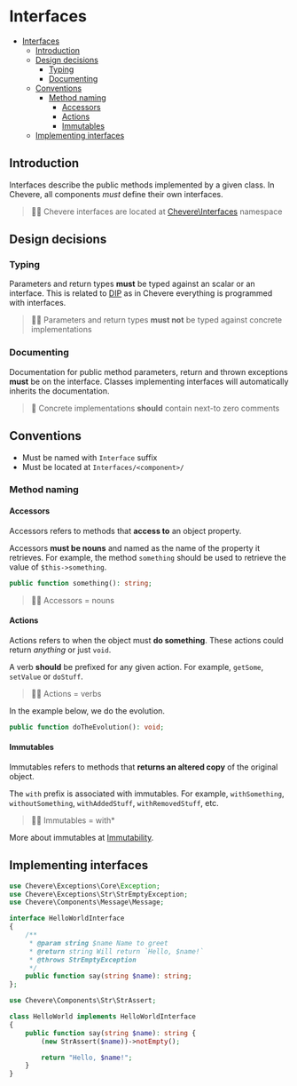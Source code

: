 # Interfaces

- [Interfaces](#interfaces)
  - [Introduction](#introduction)
  - [Design decisions](#design-decisions)
    - [Typing](#typing)
    - [Documenting](#documenting)
  - [Conventions](#conventions)
    - [Method naming](#method-naming)
      - [Accessors](#accessors)
      - [Actions](#actions)
      - [Immutables](#immutables)
  - [Implementing interfaces](#implementing-interfaces)

## Introduction

Interfaces describe the public methods implemented by a given class. In Chevere, all components *must* define their own interfaces.

> 👍🏾 Chevere interfaces are located at [Chevere\Interfaces](https://github.com/chevere/chevere/tree/master/Interfaces) namespace

## Design decisions

### Typing

Parameters and return types **must** be typed against an scalar or an interface. This is related to [DIP](https://en.wikipedia.org/wiki/Dependency_inversion_principle) as in Chevere everything is programmed with interfaces.

> 🧔🏾 Parameters and return types **must not** be typed against concrete implementations

### Documenting

Documentation for public method parameters, return and thrown exceptions **must** be on the interface. Classes implementing interfaces will automatically inherits the documentation.

> 🧐 Concrete implementations **should** contain next-to zero comments

## Conventions

* Must be named with `Interface` suffix
* Must be located at `Interfaces/<component>/`

### Method naming

#### Accessors

Accessors refers to methods that **access to** an object property.

Accessors **must be nouns** and named as the name of the property it retrieves. For example, the method `something` should be used to retrieve the value of `$this->something`.

```php
public function something(): string;
```

> 🧔🏾 Accessors = nouns

#### Actions

Actions refers to when the object must **do something**. These actions could return _anything_ or just `void`.

A verb **should** be prefixed for any given action. For example, `getSome`, `setValue` or `doStuff`.

> 🧔🏾 Actions = verbs

In the example below, we do the evolution.

```php
public function doTheEvolution(): void;
```

#### Immutables

Immutables refers to methods that **returns an altered copy** of the original object.

The `with` prefix is associated with immutables. For example, `withSomething`, `withoutSomething`, `withAddedStuff`, `withRemovedStuff`, etc.

> 🧔🏾 Immutables = with*

More about immutables at [Immutability](./immutability.md).

## Implementing interfaces

```php
use Chevere\Exceptions\Core\Exception;
use Chevere\Exceptions\Str\StrEmptyException;
use Chevere\Components\Message\Message;

interface HelloWorldInterface
{
    /**
     * @param string $name Name to greet
     * @return string Will return `Hello, $name!`
     * @throws StrEmptyException
     */
    public function say(string $name): string;
};
```

```php
use Chevere\Components\Str\StrAssert;

class HelloWorld implements HelloWorldInterface
{
    public function say(string $name): string {
        (new StrAssert($name))->notEmpty();

        return "Hello, $name!";
    }
}
```